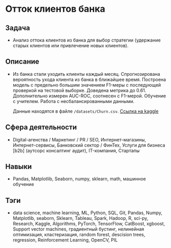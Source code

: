 # Отток клиентов банка
## Задача
- Анализ оттока клиентов из банка для выбор стратегии (удержание старых клиентов или привлечение новых клиентов).

## Описание
- Из банка стали уходить клиенты каждый месяц. Спрогнозирована вероятность ухода клиента из банка в ближайшее время. Построена модель с предельно большим значением F1-меры с последующей проверкой на тестовой выборке. Доведена метрика до 0.61. Дополнительно измерен AUC-ROC, соотнесен с F1-мерой. Обучение с учителем. Работа с несбалансированными данными.

	Данные находятся в файле `/datasets/Churn.csv`. [Ссылка на kaggle](https://www.kaggle.com/datasets/barelydedicated/bank-customer-churn-modeling)

## Сфера деятельности
- Digital-агенства / Маркетинг / PR / SEO, Интернет-магазины, Интернет-сервисы, Банковский сектор / ФинТех, Услуги для бизнеса [b2b] (аутсорс консалтинг аудит), IT-компания, Стартапы

## Навыки
- Pandas, Matplotlib, Seaborn, numpy, sklearn, math, машинное обучение

## Тэги
- data science, machine learning, ML, Python, SQL, Git, Pandas, Numpy, Matplotlib, seaborn, Sklearn, Tableau, Spark, Hadoop, R, sci-py, Research, Kaggle, Algorithms, PyTorch, TensorFlow, CatBoost, xgboost, Support vector machines, градиентный бустинг, нелинейная оптимизация, кластеризация, random forest, descision trees,  regression,  Reinforcement Learning, OpenCV, PIL
